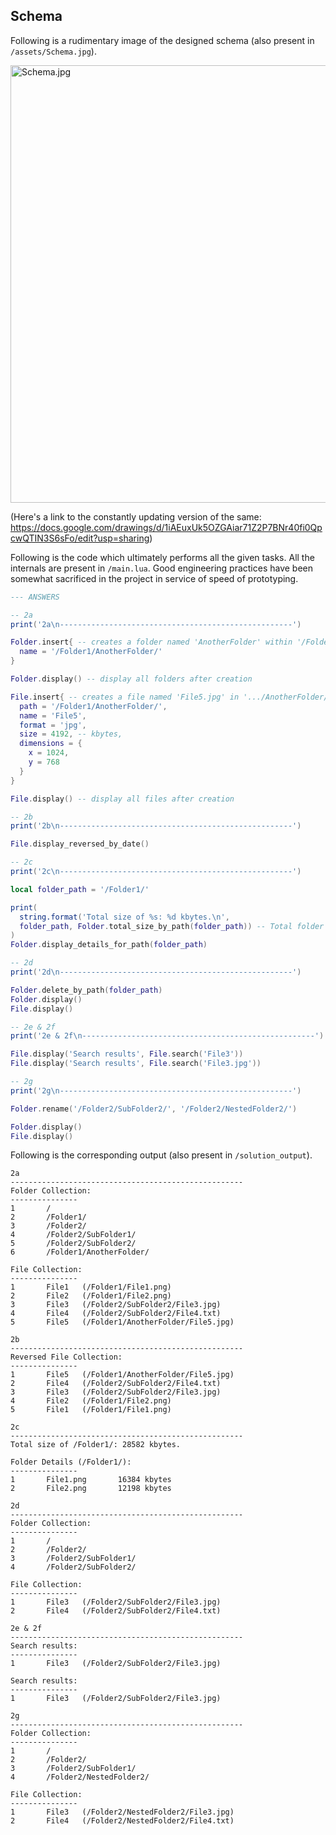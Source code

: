 ## Schema

Following is a rudimentary image of the designed schema (also present in `/assets/Schema.jpg`).

<img src="https://i.imgur.com/uPKHonG.jpg" alt="Schema.jpg" width="700"/>

(Here's a link to the constantly updating version of the same: https://docs.google.com/drawings/d/1iAEuxUk5OZGAiar71Z2P7BNr40fi0QpcwQTIN3S6sFo/edit?usp=sharing)

Following is the code which ultimately performs all the given tasks. All the internals are present in ```/main.lua```. Good engineering practices have been somewhat sacrificed in the project in service of speed of prototyping.

```lua
--- ANSWERS

-- 2a
print('2a\n----------------------------------------------------')

Folder.insert{ -- creates a folder named 'AnotherFolder' within '/Folder1/'
  name = '/Folder1/AnotherFolder/'
}

Folder.display() -- display all folders after creation

File.insert{ -- creates a file named 'File5.jpg' in '.../AnotherFolder/'
  path = '/Folder1/AnotherFolder/',
  name = 'File5',
  format = 'jpg',
  size = 4192, -- kbytes,
  dimensions = {
    x = 1024,
    y = 768
  }
}

File.display() -- display all files after creation

-- 2b
print('2b\n----------------------------------------------------')

File.display_reversed_by_date()

-- 2c
print('2c\n----------------------------------------------------')

local folder_path = '/Folder1/'

print(
  string.format('Total size of %s: %d kbytes.\n',
  folder_path, Folder.total_size_by_path(folder_path)) -- Total folder size
)
Folder.display_details_for_path(folder_path)

-- 2d
print('2d\n----------------------------------------------------')

Folder.delete_by_path(folder_path)
Folder.display()
File.display()

-- 2e & 2f
print('2e & 2f\n----------------------------------------------------')

File.display('Search results', File.search('File3'))
File.display('Search results', File.search('File3.jpg'))

-- 2g
print('2g\n----------------------------------------------------')

Folder.rename('/Folder2/SubFolder2/', '/Folder2/NestedFolder2/')

Folder.display()
File.display()

```

Following is the corresponding output (also present in ```/solution_output```).

```
2a
----------------------------------------------------
Folder Collection:
---------------
1       /
2       /Folder1/
3       /Folder2/
4       /Folder2/SubFolder1/
5       /Folder2/SubFolder2/
6       /Folder1/AnotherFolder/

File Collection:
---------------
1       File1   (/Folder1/File1.png)
2       File2   (/Folder1/File2.png)
3       File3   (/Folder2/SubFolder2/File3.jpg)
4       File4   (/Folder2/SubFolder2/File4.txt)
5       File5   (/Folder1/AnotherFolder/File5.jpg)

2b
----------------------------------------------------
Reversed File Collection:
---------------
1       File5   (/Folder1/AnotherFolder/File5.jpg)
2       File4   (/Folder2/SubFolder2/File4.txt)
3       File3   (/Folder2/SubFolder2/File3.jpg)
4       File2   (/Folder1/File2.png)
5       File1   (/Folder1/File1.png)

2c
----------------------------------------------------
Total size of /Folder1/: 28582 kbytes.

Folder Details (/Folder1/):
---------------
1       File1.png       16384 kbytes
2       File2.png       12198 kbytes

2d
----------------------------------------------------
Folder Collection:
---------------
1       /
2       /Folder2/
3       /Folder2/SubFolder1/
4       /Folder2/SubFolder2/

File Collection:
---------------
1       File3   (/Folder2/SubFolder2/File3.jpg)
2       File4   (/Folder2/SubFolder2/File4.txt)

2e & 2f
----------------------------------------------------
Search results:
---------------
1       File3   (/Folder2/SubFolder2/File3.jpg)

Search results:
---------------
1       File3   (/Folder2/SubFolder2/File3.jpg)

2g
----------------------------------------------------
Folder Collection:
---------------
1       /
2       /Folder2/
3       /Folder2/SubFolder1/
4       /Folder2/NestedFolder2/

File Collection:
---------------
1       File3   (/Folder2/NestedFolder2/File3.jpg)
2       File4   (/Folder2/NestedFolder2/File4.txt)
```
